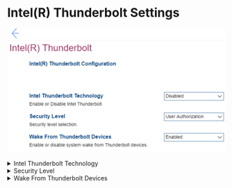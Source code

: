 # Intel(R) Thunderbolt Settings #

![](./img/intelthunderbolt.png)

<details><summary>Intel Thunderbolt Technology</summary>

?> Cable standard combining data, video, and power.

Options:

1. Enabled – Intel(R) Thunderbolt technology is enabled.
2. **Disabled** – Default. 

More information at Intel.com and Intel websites: [Thunderbolt Technology](https://www.intel.com/content/www/us/en/architecture-and-technology/thunderbolt/overview.html), [Thunderbolt Technology for Developers](https://www.intel.com/content/www/us/en/architecture-and-technology/thunderbolt/thunderbolt-technology-developer.html), [Thunderbolt Solution Briefs](https://www.thunderbolttechnology.net/tech).

| WMI Setting name | Values | SVP / SMP Req'd | AMD/Intel |
|:---|:---|:---|:---|
| IntelThunderboltTechnology | Disabled,Enabled | yes | Intel |
</details>


<details><summary>Security Level</summary>

Whether to require user confirmation of connections, and for which devices.

Options:

1. **No Security** – Default. Automatically connect devices plugged into the Thunderbolt port.
2. User Authorization - Approval is required for any new devices connected to the Thunderbolt port.
3. Secure Connect - The Thunderbolt adapter port will only allow connection to devices that have been configured with a shared key.
4. Display Port only - Automatically connect to Display Port devices only. No Thunderbolt adapter or PCIe devices are allowed to connect.

| WMI Setting name | Values | SVP / SMP Req'd | AMD/Intel |
|:---|:---|:---|:---|
| SecurityLevel |  | yes | Intel |
</details>


<details><summary>Wake From Thunderbolt Devices</summary>

Options:

1. **Enabled** – Default. 
2. Disabled

| WMI Setting name | Values | SVP / SMP Req'd | AMD/Intel |
|:---|:---|:---|:---|
|  |  | yes | Intel |
</details>